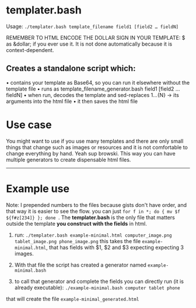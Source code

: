 templater.bash
=======

Usage: `./templater.bash template_filename field1 [field2 … fieldN]`

REMEMBER TO HTML ENCODE THE DOLLAR SIGN IN YOUR TEMPLATE: $ as \&dollar;
if you ever use it. It is not done automatically because it is 
context-dependent.

## Creates a standalone script which:
  • contains your template as Base64, so you can run it elsewhere without the template file
  • runs as template_filename_generator.bash field1 [field2 … fieldN]
  • when run, decodes the template and sed-replaces ${1}…${N} → its arguments into the html file
  • it then saves the html file

# Use case
You might want to use if you use many templates and there are only small things that change
such as images or resources and it is not comfortable to change everything by hand.
Yeah sup browski.
This way you can have multiple generators to create dispensable html files.

---
# Example use

Note: I prepended numbers to the files because gists don't have order, and that way it is easier to see the flow. you can just `for f in *; do { mv $f ${f#z[234]} }; done `.  The **templater.bash** is the only file that matters outside the template **you construct with the fields** in html.

1. run: `./templater.bash example-minimal.html computer_image.png tablet_image.png phone_image.png`
this takes the file `example-minimal.html`, that has fields with $1, $2 and $3 expecting expecting 3 images.

2. With that file the script has created a generator named `example-minimal.bash`

3. to call that generator and complete the fields you can directly run (it is already executable):
`./example-minimal.bash computer tablet phone`

that will create the file `example-minimal_generated.html`


